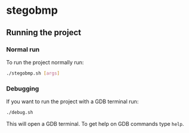 # stegobmp

## Running the project

### Normal run

To run the project normally run:

```bash
./stegobmp.sh [args]
```

### Debugging

If you want to run the project with a GDB terminal run:

```bash
./debug.sh
```

This will open a GDB terminal. To get help on GDB commands type `help`.
